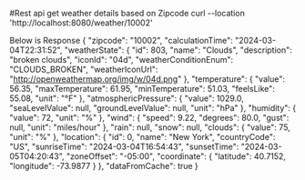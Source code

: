 #Rest api get weather details based on Zipcode
curl --location 'http://localhost:8080/weather/10002'


Below is Response
{
    "zipcode": "10002",
    "calculationTime": "2024-03-04T22:31:52",
    "weatherState": {
        "id": 803,
        "name": "Clouds",
        "description": "broken clouds",
        "iconId": "04d",
        "weatherConditionEnum": "CLOUDS_BROKEN",
        "weatherIconUrl": "http://openweathermap.org/img/w/04d.png"
    },
    "temperature": {
        "value": 56.35,
        "maxTemperature": 61.95,
        "minTemperature": 51.03,
        "feelsLike": 55.08,
        "unit": "°F"
    },
    "atmosphericPressure": {
        "value": 1029.0,
        "seaLevelValue": null,
        "groundLevelValue": null,
        "unit": "hPa"
    },
    "humidity": {
        "value": 72,
        "unit": "%"
    },
    "wind": {
        "speed": 9.22,
        "degrees": 80.0,
        "gust": null,
        "unit": "miles/hour"
    },
    "rain": null,
    "snow": null,
    "clouds": {
        "value": 75,
        "unit": "%"
    },
    "location": {
        "id": 0,
        "name": "New York",
        "countryCode": "US",
        "sunriseTime": "2024-03-04T16:54:43",
        "sunsetTime": "2024-03-05T04:20:43",
        "zoneOffset": "-05:00",
        "coordinate": {
            "latitude": 40.7152,
            "longitude": -73.9877
        }
    },
    "dataFromCache": true
}
